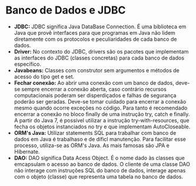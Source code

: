 # Banco de Dados e JDBC

* **JDBC:** JDBC significa Java DataBase Connection. É uma biblioteca em Java que provê interfaces para que programas em Java não lidem diretamente com os protocolos e peculiaridades de cada banco de dados.
* **Driver:** No contexto do JDBC, drivers são os pacotes que implementam as interfaces do JDBC (classes concretas) para cada banco de dados específico.
* **Javabeans:** Classes com construtor sem argumentos e métodos de acesso do tipo get e set.
* **Fechar conexão:** Ao abrir uma conexão com um banco de dados, deve-se sempre encerrar a conexão aberta, caso contrário recursos computacionais poderam ser disperdiçados e falhas de segurança poderão ser geradas. Deve-se tomar cuidado para encerrar a conexão mesmo quando ocorre exceções no código. Para tanto é recomendado encerrar a conexão no bloco finally de uma instrução try, catch e finally. A partir do Java 7, é possível utilizar a instrução try-with-resources, que fecha os objetos instanciados no try e que implementam AutoCloseable.
* **ORM's Java:** Utilizar statements SQL para trabalhar com banco de dados em Java é trabalhaso e de díficl manutenção. Para facilitar esse processo, utiliza-se as ORM's Java. As mais famosas são JPA e Hibernate.
* **DAO:** DAO significa Data Acess Object. É o nome dado às classes que emcapsulam o acesso ao banco de dados. O cliente de uma classe DAO não interage com instruções SQL do banco de dados, interage apenas com o objeto (classe) que representa uma tabela no banco de dados.
